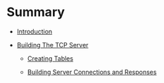 # Summary

- [Introduction](./introduction.md)

- [Building The TCP Server](tcp-server.md)
  
  - [Creating Tables](tables.md)
  
  - [Building Server Connections and Responses](server.md)
  
    
  

